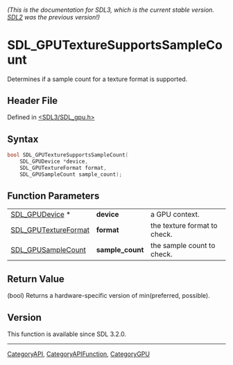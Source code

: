 ###### (This is the documentation for SDL3, which is the current stable version. [SDL2](https://wiki.libsdl.org/SDL2/) was the previous version!)
# SDL_GPUTextureSupportsSampleCount

Determines if a sample count for a texture format is supported.

## Header File

Defined in [<SDL3/SDL_gpu.h>](https://github.com/libsdl-org/SDL/blob/main/include/SDL3/SDL_gpu.h)

## Syntax

```c
bool SDL_GPUTextureSupportsSampleCount(
    SDL_GPUDevice *device,
    SDL_GPUTextureFormat format,
    SDL_GPUSampleCount sample_count);
```

## Function Parameters

|                                              |                  |                              |
| -------------------------------------------- | ---------------- | ---------------------------- |
| [SDL_GPUDevice](SDL_GPUDevice) *             | **device**       | a GPU context.               |
| [SDL_GPUTextureFormat](SDL_GPUTextureFormat) | **format**       | the texture format to check. |
| [SDL_GPUSampleCount](SDL_GPUSampleCount)     | **sample_count** | the sample count to check.   |

## Return Value

(bool) Returns a hardware-specific version of min(preferred, possible).

## Version

This function is available since SDL 3.2.0.

----
[CategoryAPI](CategoryAPI), [CategoryAPIFunction](CategoryAPIFunction), [CategoryGPU](CategoryGPU)

